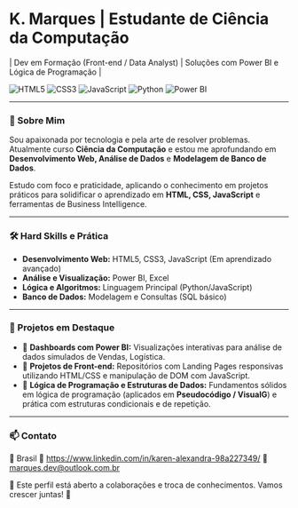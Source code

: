 # K. Marques | Estudante de Ciência da Computação

| Dev em Formação (Front-end / Data Analyst) | Soluções com Power BI e Lógica de Programação |

![HTML5](https://img.shields.io/badge/HTML5-E34F26?style=for-the-badge&logo=html5&logoColor=white)
![CSS3](https://img.shields.io/badge/CSS3-1572B6?style=for-the-badge&logo=css3&logoColor=white)
![JavaScript](https://img.shields.io/badge/JavaScript-F7DF1E?style=for-the-badge&logo=javascript&logoColor=black)
![Python](https://img.shields.io/badge/Python-3776AB?style=for-the-badge&logo=python&logoColor=white)
![Power BI](https://img.shields.io/badge/Power%20BI-F2C811?style=for-the-badge&logo=power-bi&logoColor=black)


---

### 🧠 Sobre Mim

Sou apaixonada por tecnologia e pela arte de resolver problemas. Atualmente curso **Ciência da Computação** e estou me aprofundando em **Desenvolvimento Web, Análise de Dados** e **Modelagem de Banco de Dados**.

Estudo com foco e praticidade, aplicando o conhecimento em projetos práticos para solidificar o aprendizado em **HTML, CSS, JavaScript** e ferramentas de Business Intelligence.

---

### 🛠️ Hard Skills e Prática

* **Desenvolvimento Web:** HTML5, CSS3, JavaScript (Em aprendizado avançado)
* **Análise e Visualização:** Power BI, Excel
* **Lógica e Algoritmos:** Linguagem Principal (Python/JavaScript)
* **Banco de Dados:** Modelagem e Consultas (SQL básico)

---

### 📂 Projetos em Destaque

* 🔸 **Dashboards com Power BI:** Visualizações interativas para análise de dados simulados de Vendas, Logística.
* 🔸 **Projetos de Front-end:** Repositórios com Landing Pages responsivas utilizando HTML/CSS e manipulação de DOM com JavaScript.
* 🔸 **Lógica de Programação e Estruturas de Dados:** Fundamentos sólidos em lógica de programação (aplicados em **Pseudocódigo / VisualG**) e prática com estruturas condicionais e de repetição.

---

### 📫 Contato

📍 Brasil
🔗 https://www.linkedin.com/in/karen-alexandra-98a227349/
📧 marques.dev@outlook.com.br

🤝 Este perfil está aberto a colaborações e troca de conhecimentos. Vamos crescer juntas! 🚀
